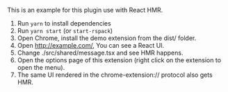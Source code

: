 This is an example for this plugin use with React HMR.

1. Run `yarn` to install dependencies
2. Run `yarn start` (or `start-rspack`)
3. Open Chrome, install the demo extension from the dist/ folder.
4. Open http://example.com/, You can see a React UI.
5. Change ./src/shared/message.tsx and see HMR happens.
6. Open the options page of this extension (right click on the extension to open the menu).
7. The same UI rendered in the chrome-extension:// protocol also gets HMR.
